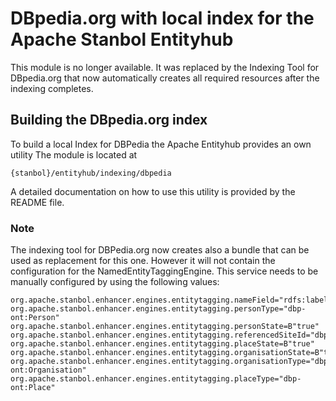 # DBpedia.org with local index for the Apache Stanbol Entityhub

This module is no longer available. It was replaced by the Indexing Tool for
DBpedia.org that now automatically creates all required resources after the 
indexing completes.


## Building the DBpedia.org index

To build a local Index for DBPedia the Apache Entityhub provides an own utility
The module is located at

    {stanbol}/entityhub/indexing/dbpedia

A detailed documentation on how to use this utility is provided by the
README file.

### Note 

The indexing tool for DBPedia.org now creates also a bundle that can be used as
replacement for this one. However it will not contain the configuration for the
NamedEntityTaggingEngine.
This service needs to be manually configured by using the following values:

    org.apache.stanbol.enhancer.engines.entitytagging.nameField="rdfs:label"
    org.apache.stanbol.enhancer.engines.entitytagging.personType="dbp-ont:Person"
    org.apache.stanbol.enhancer.engines.entitytagging.personState=B"true"
    org.apache.stanbol.enhancer.engines.entitytagging.referencedSiteId="dbpedia"
    org.apache.stanbol.enhancer.engines.entitytagging.placeState=B"true"
    org.apache.stanbol.enhancer.engines.entitytagging.organisationState=B"true"
    org.apache.stanbol.enhancer.engines.entitytagging.organisationType="dbp-ont:Organisation"
    org.apache.stanbol.enhancer.engines.entitytagging.placeType="dbp-ont:Place"
    